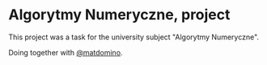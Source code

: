# Algorytmy Numeryczne, project 

This project was a task for the university subject "Algorytmy Numeryczne".

Doing together with [@matdomino](https://github.com/matdomino).
